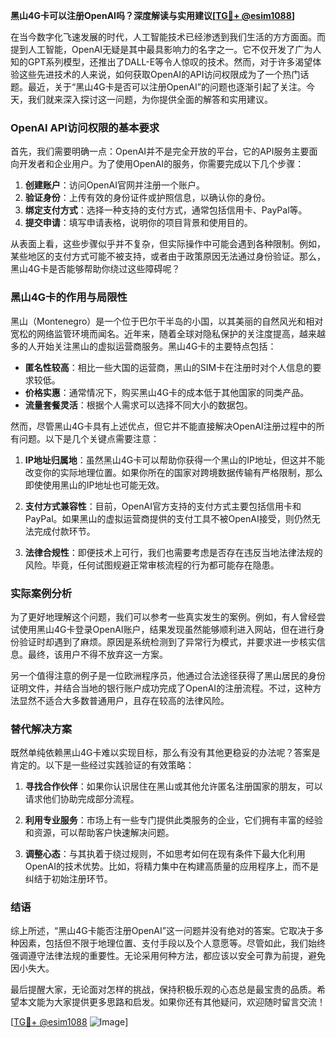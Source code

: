 **黑山4G卡可以注册OpenAI吗？深度解读与实用建议[[TG💪+ @esim1088](https://t.me/s/esim1088)]**

在当今数字化飞速发展的时代，人工智能技术已经渗透到我们生活的方方面面。而提到人工智能，OpenAI无疑是其中最具影响力的名字之一。它不仅开发了广为人知的GPT系列模型，还推出了DALL-E等令人惊叹的技术。然而，对于许多渴望体验这些先进技术的人来说，如何获取OpenAI的API访问权限成为了一个热门话题。最近，关于“黑山4G卡是否可以注册OpenAI”的问题也逐渐引起了关注。今天，我们就来深入探讨这一问题，为你提供全面的解答和实用建议。

### OpenAI API访问权限的基本要求

首先，我们需要明确一点：OpenAI并不是完全开放的平台，它的API服务主要面向开发者和企业用户。为了使用OpenAI的服务，你需要完成以下几个步骤：

1. **创建账户**：访问OpenAI官网并注册一个账户。
2. **验证身份**：上传有效的身份证件或护照信息，以确认你的身份。
3. **绑定支付方式**：选择一种支持的支付方式，通常包括信用卡、PayPal等。
4. **提交申请**：填写申请表格，说明你的项目背景和使用目的。

从表面上看，这些步骤似乎并不复杂，但实际操作中可能会遇到各种限制。例如，某些地区的支付方式可能不被支持，或者由于政策原因无法通过身份验证。那么，黑山4G卡是否能够帮助你绕过这些障碍呢？

### 黑山4G卡的作用与局限性

黑山（Montenegro）是一个位于巴尔干半岛的小国，以其美丽的自然风光和相对宽松的网络监管环境而闻名。近年来，随着全球对隐私保护的关注度提高，越来越多的人开始关注黑山的虚拟运营商服务。黑山4G卡的主要特点包括：

- **匿名性较高**：相比一些大国的运营商，黑山的SIM卡在注册时对个人信息的要求较低。
- **价格实惠**：通常情况下，购买黑山4G卡的成本低于其他国家的同类产品。
- **流量套餐灵活**：根据个人需求可以选择不同大小的数据包。

然而，尽管黑山4G卡具有上述优点，但它并不能直接解决OpenAI注册过程中的所有问题。以下是几个关键点需要注意：

1. **IP地址归属地**：虽然黑山4G卡可以帮助你获得一个黑山的IP地址，但这并不能改变你的实际地理位置。如果你所在的国家对跨境数据传输有严格限制，那么即使使用黑山的IP地址也可能无效。
   
2. **支付方式兼容性**：目前，OpenAI官方支持的支付方式主要包括信用卡和PayPal。如果黑山的虚拟运营商提供的支付工具不被OpenAI接受，则仍然无法完成付款环节。

3. **法律合规性**：即便技术上可行，我们也需要考虑是否存在违反当地法律法规的风险。毕竟，任何试图规避正常审核流程的行为都可能存在隐患。

### 实际案例分析

为了更好地理解这个问题，我们可以参考一些真实发生的案例。例如，有人曾经尝试使用黑山4G卡登录OpenAI账户，结果发现虽然能够顺利进入网站，但在进行身份验证时却遇到了麻烦。原因是系统检测到了异常行为模式，并要求进一步核实信息。最终，该用户不得不放弃这一方案。

另一个值得注意的例子是一位欧洲程序员，他通过合法途径获得了黑山居民的身份证明文件，并结合当地的银行账户成功完成了OpenAI的注册流程。不过，这种方法显然不适合大多数普通用户，且存在较高的法律风险。

### 替代解决方案

既然单纯依赖黑山4G卡难以实现目标，那么有没有其他更稳妥的办法呢？答案是肯定的。以下是一些经过实践验证的有效策略：

1. **寻找合作伙伴**：如果你认识居住在黑山或其他允许匿名注册国家的朋友，可以请求他们协助完成部分流程。
   
2. **利用专业服务**：市场上有一些专门提供此类服务的企业，它们拥有丰富的经验和资源，可以帮助客户快速解决问题。
   
3. **调整心态**：与其执着于绕过规则，不如思考如何在现有条件下最大化利用OpenAI的技术优势。比如，将精力集中在构建高质量的应用程序上，而不是纠结于初始注册环节。

### 结语

综上所述，“黑山4G卡能否注册OpenAI”这一问题并没有绝对的答案。它取决于多种因素，包括但不限于地理位置、支付手段以及个人意愿等。尽管如此，我们始终强调遵守法律法规的重要性。无论采用何种方法，都应该以安全可靠为前提，避免因小失大。

最后提醒大家，无论面对怎样的挑战，保持积极乐观的心态总是最宝贵的品质。希望本文能为大家提供更多思路和启发。如果你还有其他疑问，欢迎随时留言交流！

[[TG💪+ @esim1088](https://t.me/s/esim1088) ![Image](https://i.postimg.cc/4NQfJmqS/Snipaste-2025-05-13-00-14-12.png)]